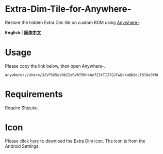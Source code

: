 # Extra-Dim-Tile-for-Anywhere-
Restore the hidden Extra Dim tile on custom ROM using [Anywhere-](https://github.com/zhaobozhen/Anywhere-).

**English | [简体中文](https://github.com/hrsthrt74/Extra-Dim-Tile-for-Anywhere-/blob/main/README_zh_cn.md)**

# Usage
Please copy the link below, then open Anywhere-.
```
anywhere://share/J2VP8X5qVhbI2sRvhT5hh4AyfZ3tTIZ7QJFwQk+uQb2oLl5l6e3fOQH6qhYqCQOvXNbLpXkx1YSHuIF20UN3S8qz773U32oKCBzJ0jCAgYucrYId+KV8wk7y7AR/WTFeCUfsmrpdrBcC0gjns8L1HnltJg+20TPQC1oRQKPJELn3AZ0Uc+94OsnWdYOaVwZpyYlwhf1O+wDEIP3I0rSa3V8LVWbgRqJZ20ZZmAZ5m1xDLqydhDwok+OEodaSx3NcOkqkbvEK3X5xPbLC1rEp3GREV6t+1EOEnw3hOrPIlYrpgEl0FaEMkmlVbVoU0MshfGadtevxdM8QSL4XKrpz1CogMbiIpMzzTrtsnn3GrlpSTYGxVZq9ZCJJTJMuy7rkywk//w38XPShgU7NqSFQZZZbJ/eE7yai/J47VQ==
```

# Requirements
Require Shizuku.

# Icon
Please click [here](https://github.com/hrsthrt74/Extra-Dim-Tile-for-Anywhere-/raw/main/ic_extra_dim.png) to download the Extra Dim icon. The icon is from the Android Settings.
